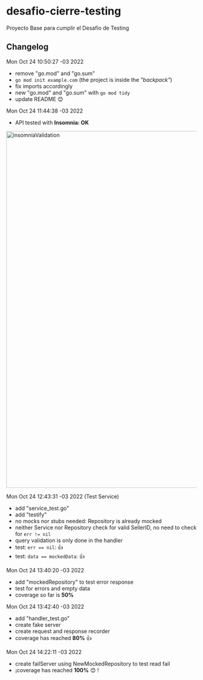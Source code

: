 # desafio-cierre-testing

Proyecto Base para cumplir el Desafio de Testing

## Changelog

Mon Oct 24 10:50:27 -03 2022
- remove "go.mod" and "go.sum"
- `go mod init example.com` (the project is inside the _"backpack"_)
- fix imports accordingly
- new "go.mod" and "go.sum" with `go mod tidy`
- update README :blush:

Mon Oct 24 11:44:38 -03 2022
- API tested with __Insomnia: OK__
<img width="943" alt="insomniaValidation" src="https://user-images.githubusercontent.com/114087997/197555382-5d748a73-fbdd-48fe-acd6-cee33f7de0c6.png">

Mon Oct 24 12:43:31 -03 2022 (Test Service)
- add "service_test.go"
- add "testify"
- no mocks nor stubs needed: Repository is already mocked
- neither Service nor Repository check for valid SellerID, no need to check for `err != nil`
- query validation is only done in the handler
- test: `err == nil`: :thumbsup:
- test: `data == mockedData`: :thumbsup:

Mon Oct 24 13:40:20 -03 2022
- add "mockedRepository" to test error response
- test for errors and empty data
- coverage so far is __50%__ 

Mon Oct 24 13:42:40 -03 2022
- add "handler_test.go"
- create fake server
- create request and response recorder
- coverage has reached __80%__ :thumbsup:

Mon Oct 24 14:22:11 -03 2022
- create failServer using NewMockedRepository to test read fail
- ¡coverage has reached __100%__ :blush: !
